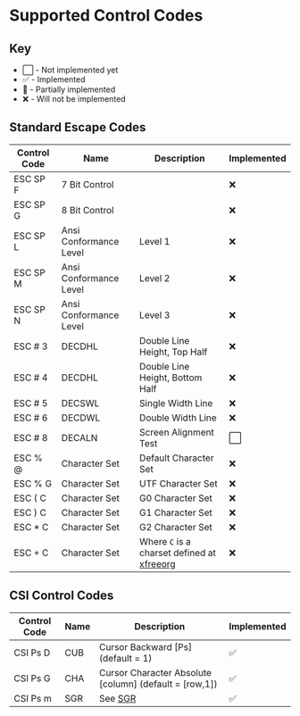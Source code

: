 # Supported Control Codes

## Key

- ⬜️ - Not implemented yet
- ✅ - Implemented
- 🚧 - Partially implemented
- ❌ - Will not be implemented

## Standard Escape Codes

| Control Code | Name                   | Description                                                                                | Implemented |
| ------------ | ---------------------- | ------------------------------------------------------------------------------------------ | ----------- |
| ESC SP F     | 7 Bit Control          |                                                                                            | ❌          |
| ESC SP G     | 8 Bit Control          |                                                                                            | ❌          |
| ESC SP L     | Ansi Conformance Level | Level 1                                                                                    | ❌          |
| ESC SP M     | Ansi Conformance Level | Level 2                                                                                    | ❌          |
| ESC SP N     | Ansi Conformance Level | Level 3                                                                                    | ❌          |
| ESC # 3      | DECDHL                 | Double Line Height, Top Half                                                               | ❌          |
| ESC # 4      | DECDHL                 | Double Line Height, Bottom Half                                                            | ❌          |
| ESC # 5      | DECSWL                 | Single Width Line                                                                          | ❌          |
| ESC # 6      | DECDWL                 | Double Width Line                                                                          | ❌          |
| ESC # 8      | DECALN                 | Screen Alignment Test                                                                      | ⬜          |
| ESC % @      | Character Set          | Default Character Set                                                                      | ❌          |
| ESC % G      | Character Set          | UTF Character Set                                                                          | ❌          |
| ESC ( C      | Character Set          | G0 Character Set                                                                           | ❌          |
| ESC ) C      | Character Set          | G1 Character Set                                                                           | ❌          |
| ESC \* C     | Character Set          | G2 Character Set                                                                           | ❌          |
| ESC + C      | Character Set          | Where `C` is a charset defined at [xfreeorg](https://www.xfree86.org/current/ctlseqs.html) | ❌          |

## CSI Control Codes

| Control Code | Name | Description                                            | Implemented |
| ------------ | ---- | ------------------------------------------------------ | ----------- |
| CSI Ps D     | CUB  | Cursor Backward [Ps] (default = 1)                     | ✅          |
| CSI Ps G     | CHA  | Cursor Character Absolute [column] (default = [row,1]) | ✅          |
| CSI Ps m     | SGR  | See [SGR](/Documents/SGR.md)                           | ✅          |
